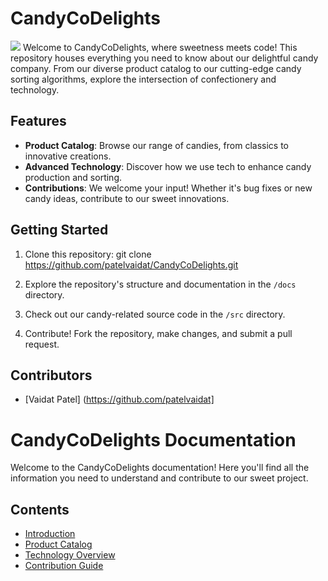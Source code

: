 # CandyCoDelights
![](https://s5.ezgif.com/tmp/ezgif-5-d1ba3ed0d6.gif)
Welcome to CandyCoDelights, where sweetness meets code! This repository houses everything you need to know about our delightful candy company. From our diverse product catalog to our cutting-edge candy sorting algorithms, explore the intersection of confectionery and technology.

## Features

- **Product Catalog**: Browse our range of candies, from classics to innovative creations.
- **Advanced Technology**: Discover how we use tech to enhance candy production and sorting.
- **Contributions**: We welcome your input! Whether it's bug fixes or new candy ideas, contribute to our sweet innovations.

## Getting Started

1. Clone this repository:
   git clone https://github.com/patelvaidat/CandyCoDelights.git

3. Explore the repository's structure and documentation in the `/docs` directory.

4. Check out our candy-related source code in the `/src` directory.

5. Contribute! Fork the repository, make changes, and submit a pull request.

## Contributors

- [Vaidat Patel] (https://github.com/patelvaidat]


# CandyCoDelights Documentation

Welcome to the CandyCoDelights documentation! Here you'll find all the information you need to understand and contribute to our sweet project.

## Contents

- [Introduction](introduction.md)
- [Product Catalog](product_catalog.md)
- [Technology Overview](technology_overview.md)
- [Contribution Guide](contribution_guide.md)


